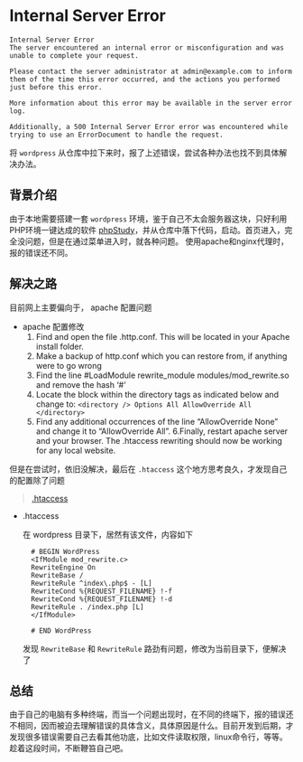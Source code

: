 # Internal Server Error

```
Internal Server Error
The server encountered an internal error or misconfiguration and was unable to complete your request.

Please contact the server administrator at admin@example.com to inform them of the time this error occurred, and the actions you performed just before this error.

More information about this error may be available in the server error log.

Additionally, a 500 Internal Server Error error was encountered while trying to use an ErrorDocument to handle the request.
```

将 `wordpress` 从仓库中拉下来时，报了上述错误，尝试各种办法也找不到具体解决办法。

## 背景介绍

由于本地需要搭建一套 `wordpress` 环境，鉴于自己不太会服务器这块，只好利用PHP环境一键达成的软件 [phpStudy](https://www.xp.cn/)，并从仓库中落下代码，启动。首页进入，完全没问题，但是在通过菜单进入时，就各种问题。
使用apache和nginx代理时，报的错误还不同。

## 解决之路

目前网上主要偏向于， apache 配置问题

+ apache 配置修改
    1. Find and open the file .http.conf. This will be located in your Apache install folder.
    2. Make a backup of http.conf which you can restore from, if anything were to go wrong
    3. Find the line #LoadModule rewrite_module modules/mod_rewrite.so and remove the hash ‘#’
    4. Locate the block within the directory tags as indicated below and change to:
      ```
        <directory />
          Options All
          AllowOverride All
        </directory>
      ```
    5. Find any additional occurrences of the line “AllowOverride None” and change it to “AllowOverride All”.
    6.Finally, restart apache server and your browser. The .htaccess rewriting should now be working for any local website.

但是在尝试时，依旧没解决，最后在 `.htaccess` 这个地方思考良久，才发现自己的配置除了问题

> [.htaccess](https://cloud.tencent.com/developer/article/1176078)

+ .htaccess
  
  在 wordpress 目录下，居然有该文件，内容如下

  ```
    # BEGIN WordPress
    <IfModule mod_rewrite.c>
    RewriteEngine On
    RewriteBase /
    RewriteRule ^index\.php$ - [L]
    RewriteCond %{REQUEST_FILENAME} !-f
    RewriteCond %{REQUEST_FILENAME} !-d
    RewriteRule . /index.php [L]
    </IfModule>

    # END WordPress
  ```

  发现 `RewriteBase` 和 `RewriteRule` 路劲有问题，修改为当前目录下，便解决了


## 总结

由于自己的电脑有多种终端，而当一个问题出现时，在不同的终端下，报的错误还不相同，因而被迫去理解错误的具体含义，具体原因是什么。目前开发到后期，才发现很多错误需要自己去看其他功底，比如文件读取权限，linux命令行，等等。趁着这段时间，不断鞭笞自己吧。


